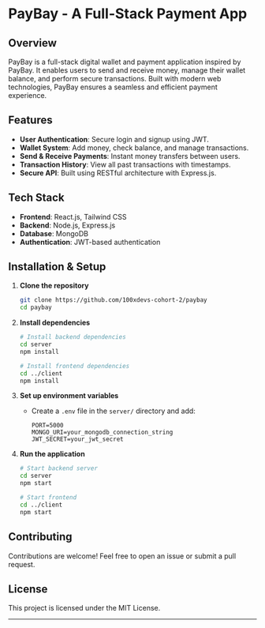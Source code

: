 # PayBay - A Full-Stack Payment App

## Overview
PayBay is a full-stack digital wallet and payment application inspired by PayBay. It enables users to send and receive money, manage their wallet balance, and perform secure transactions. Built with modern web technologies, PayBay ensures a seamless and efficient payment experience.

## Features
- **User Authentication**: Secure login and signup using JWT.
- **Wallet System**: Add money, check balance, and manage transactions.
- **Send & Receive Payments**: Instant money transfers between users.
- **Transaction History**: View all past transactions with timestamps.
- **Secure API**: Built using RESTful architecture with Express.js.

## Tech Stack
- **Frontend**: React.js, Tailwind CSS
- **Backend**: Node.js, Express.js
- **Database**: MongoDB
- **Authentication**: JWT-based authentication

## Installation & Setup

1. **Clone the repository**
   ```sh
   git clone https://github.com/100xdevs-cohort-2/paybay
   cd paybay
   ```

2. **Install dependencies**
   ```sh
   # Install backend dependencies
   cd server
   npm install

   # Install frontend dependencies
   cd ../client
   npm install
   ```

3. **Set up environment variables**
   - Create a `.env` file in the `server/` directory and add:
     ```env
     PORT=5000
     MONGO_URI=your_mongodb_connection_string
     JWT_SECRET=your_jwt_secret
     ```

4. **Run the application**
   ```sh
   # Start backend server
   cd server
   npm start
   
   # Start frontend
   cd ../client
   npm start
   ```

## Contributing
Contributions are welcome! Feel free to open an issue or submit a pull request.

## License
This project is licensed under the MIT License.

---
